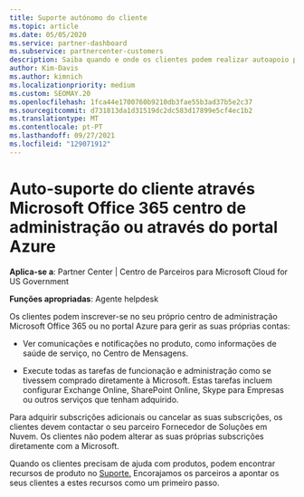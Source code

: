 ```yaml
---
title: Suporte autónomo do cliente
ms.topic: article
ms.date: 05/05/2020
ms.service: partner-dashboard
ms.subservice: partnercenter-customers
description: Saiba quando e onde os clientes podem realizar autoapoio para gerir as suas próprias contas e quando devem contactar o seu parceiro Fornecedor de Soluções em Nuvem.
author: Kim-Davis
ms.author: kimnich
ms.localizationpriority: medium
ms.custom: SEOMAY.20
ms.openlocfilehash: 1fca44e1700760b9210db3fae55b3ad37b5e2c37
ms.sourcegitcommit: d731813da1d31519dc2dc583d17899e5cf4ec1b2
ms.translationtype: MT
ms.contentlocale: pt-PT
ms.lasthandoff: 09/27/2021
ms.locfileid: "129071912"
---
```

# <a name="customer-self-support-through-microsoft-office-365-admin-center-or-through-the-azure-portal"></a>Auto-suporte do cliente através Microsoft Office 365 centro de administração ou através do portal Azure

**Aplica-se a**: Partner Center | Centro de Parceiros para Microsoft Cloud for US Government

**Funções apropriadas**: Agente helpdesk

Os clientes podem inscrever-se no seu próprio centro de administração Microsoft Office 365 ou no portal Azure para gerir as suas próprias contas:

- Ver comunicações e notificações no produto, como informações de saúde de serviço, no Centro de Mensagens.

- Execute todas as tarefas de funcionação e administração como se tivessem comprado diretamente à Microsoft. Estas tarefas incluem configurar Exchange Online, SharePoint Online, Skype para Empresas ou outros serviços que tenham adquirido.

Para adquirir subscrições adicionais ou cancelar as suas subscrições, os clientes devem contactar o seu parceiro Fornecedor de Soluções em Nuvem. Os clientes não podem alterar as suas próprias subscrições diretamente com a Microsoft.

Quando os clientes precisam de ajuda com produtos, podem encontrar recursos de produto no [Suporte.](https://partnercenter.microsoft.com/partner/support) Encorajamos os parceiros a apontar os seus clientes a estes recursos como um primeiro passo.

 

 



